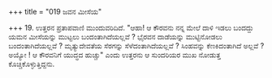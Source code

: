 +++
title = "019 ಜವನ ಮೀಸೆಯ"

+++
19. ಉತ್ತರನ ಪ್ರತಾಪವಾಣಿ ಮುಂದುವರಿದಿದೆ. "ಆಹಾ!  ಆ ಕೌರವನು ನನ್ನ ಮೇಲೆ ದಾಳಿ ಇಡಲು ಬಂದದ್ದು ಯಮನ ಮೀಸೆಯನ್ನು ಮುಟ್ಟಲು ಬಂದಂತಾಗಿದೆಯಲ್ಲವೆ ? ಭೈರವನ ದಾಡೆಯನ್ನು ಮುಟ್ಟಿನೋಡಲು ಬಂದಂತಾಗಿದೆಯಲ್ಲವೆ ? ಮೃತ್ಯುದೇವತೆಯ ಸೆರಗನ್ನು ಸೆಳೆದಂತಾಗಿದೆಯಲ್ಲವೆ ? ಸಿಂಹವನ್ನು ಕೆಣಕಿದಂತಾಗಿದೆ ಅಲ್ಲವೆ ? ಅಯ್ಯೋ ! ಆ ಕೌರವನಿಗೆ ಯುದ್ಧದ ಹುಚ್ಚು" ಎಂದು ಉತ್ತರನು ಆ ಸುಂದರಿಯರ ಮುಖ ನೋಡುತ್ತ ಕೊಚ್ಚಿಕೊಳ್ಳುತ್ತಿದ್ದನು.